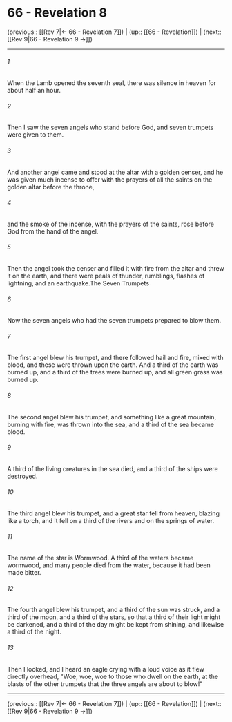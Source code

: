 # 66 - Revelation 8

(previous:: [[Rev 7|← 66 - Revelation 7]]) | (up:: [[66 - Revelation]]) | (next:: [[Rev 9|66 - Revelation 9 →]])

***


###### 1 
When the Lamb opened the seventh seal, there was silence in heaven for about half an hour. 

###### 2 
Then I saw the seven angels who stand before God, and seven trumpets were given to them. 

###### 3 
And another angel came and stood at the altar with a golden censer, and he was given much incense to offer with the prayers of all the saints on the golden altar before the throne, 

###### 4 
and the smoke of the incense, with the prayers of the saints, rose before God from the hand of the angel. 

###### 5 
Then the angel took the censer and filled it with fire from the altar and threw it on the earth, and there were peals of thunder, rumblings, flashes of lightning, and an earthquake.The Seven Trumpets 

###### 6 
Now the seven angels who had the seven trumpets prepared to blow them. 

###### 7 
The first angel blew his trumpet, and there followed hail and fire, mixed with blood, and these were thrown upon the earth. And a third of the earth was burned up, and a third of the trees were burned up, and all green grass was burned up. 

###### 8 
The second angel blew his trumpet, and something like a great mountain, burning with fire, was thrown into the sea, and a third of the sea became blood. 

###### 9 
A third of the living creatures in the sea died, and a third of the ships were destroyed. 

###### 10 
The third angel blew his trumpet, and a great star fell from heaven, blazing like a torch, and it fell on a third of the rivers and on the springs of water. 

###### 11 
The name of the star is Wormwood. A third of the waters became wormwood, and many people died from the water, because it had been made bitter. 

###### 12 
The fourth angel blew his trumpet, and a third of the sun was struck, and a third of the moon, and a third of the stars, so that a third of their light might be darkened, and a third of the day might be kept from shining, and likewise a third of the night. 

###### 13 
Then I looked, and I heard an eagle crying with a loud voice as it flew directly overhead, "Woe, woe, woe to those who dwell on the earth, at the blasts of the other trumpets that the three angels are about to blow!"

***

(previous:: [[Rev 7|← 66 - Revelation 7]]) | (up:: [[66 - Revelation]]) | (next:: [[Rev 9|66 - Revelation 9 →]])
